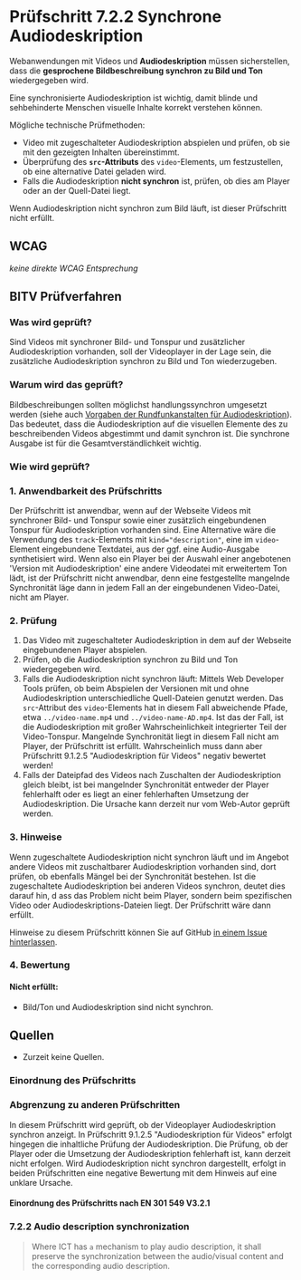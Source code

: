 # Prüfschritt 7.2.2 Synchrone Audiodeskription

Webanwendungen mit Videos und **Audiodeskription** müssen sicherstellen, dass die **gesprochene Bildbeschreibung synchron zu Bild und Ton** wiedergegeben wird.

Eine synchronisierte Audiodeskription ist wichtig, damit blinde und sehbehinderte Menschen visuelle Inhalte korrekt verstehen können.

Mögliche technische Prüfmethoden:

-   Video mit zugeschalteter Audiodeskription abspielen und prüfen, ob sie mit den gezeigten Inhalten übereinstimmt.
-   Überprüfung des **`src`-Attributs** des `video`-Elements, um festzustellen, ob eine alternative Datei geladen wird.
-   Falls die Audiodeskription **nicht synchron** ist, prüfen, ob dies am Player oder an der Quell-Datei liegt.

Wenn Audiodeskription nicht synchron zum Bild läuft, ist dieser Prüfschritt nicht erfüllt.

## WCAG

_keine direkte WCAG Entsprechung_

## BITV Prüfverfahren

### Was wird geprüft?

Sind Videos mit synchroner Bild- und Tonspur und zusätzlicher Audiodeskription vorhanden, soll der Videoplayer in der Lage sein, die zusätzliche Audiodeskription synchron zu Bild und Ton wiederzugeben.

### Warum wird das geprüft?

Bildbeschreibungen sollten möglichst handlungssynchron umgesetzt werden (siehe auch [Vorgaben der Rundfunkanstalten für Audiodeskription](https://www.ndr.de/fernsehen/barrierefreie_angebote/audiodeskription/Vorgaben-fuer-Audiodeskriptionen,audiodeskription140.html)). Das bedeutet, dass die Audiodeskription auf die visuellen Elemente des zu beschreibenden Videos abgestimmt und damit synchron ist. Die synchrone Ausgabe ist für die Gesamtverständlichkeit wichtig.

### Wie wird geprüft?

### 1\. Anwendbarkeit des Prüfschritts

Der Prüfschritt ist anwendbar, wenn auf der Webseite Videos mit synchroner Bild- und Tonspur sowie einer zusätzlich eingebundenen Tonspur für Audiodeskription vorhanden sind. Eine Alternative wäre die Verwendung des `track`\-Elements mit `kind="description"`, eine im `video`-Element eingebundene Textdatei, aus der ggf. eine Audio-Ausgabe synthetisiert wird. Wenn also ein Player bei der Auswahl einer angebotenen 'Version mit Audiodeskription' eine andere Videodatei mit erweitertem Ton lädt, ist der Prüfschritt nicht anwendbar, denn eine festgestellte mangelnde Synchronität läge dann in jedem Fall an der eingebundenen Video-Datei, nicht am Player.

### 2\. Prüfung

1.  Das Video mit zugeschalteter Audiodeskription in dem auf der Webseite eingebundenen Player abspielen.
2.  Prüfen, ob die Audiodeskription synchron zu Bild und Ton wiedergegeben wird.
3.  Falls die Audiodeskription nicht synchron läuft: Mittels Web Developer Tools prüfen, ob beim Abspielen der Versionen mit und ohne Audiodeskription unterschiedliche Quell-Dateien genutzt werden. Das `src`\-Attribut des `video`\-Elements hat in diesem Fall abweichende Pfade, etwa `../video-name.mp4` und `../video-name-AD.mp4`. Ist das der Fall, ist die Audiodeskription mit großer Wahrscheinlichkeit integrierter Teil der Video-Tonspur. Mangelnde Synchronität liegt in diesem Fall nicht am Player, der Prüfschritt ist erfüllt. Wahrscheinlich muss dann aber Prüfschritt 9.1.2.5 "Audiodeskription für Videos" negativ bewertet werden!
4.  Falls der Dateipfad des Videos nach Zuschalten der Audiodeskription gleich bleibt, ist bei mangelnder Synchronität entweder der Player fehlerhalft oder es liegt an einer fehlerhaften Umsetzung der Audiodeskription. Die Ursache kann derzeit nur vom Web-Autor geprüft werden.

### 3\. Hinweise

Wenn zugeschaltete Audiodeskription nicht synchron läuft und im Angebot andere Videos mit zuschaltbarer Audiodeskription vorhanden sind, dort prüfen, ob ebenfalls Mängel bei der Synchronität bestehen. Ist die zugeschaltete Audiodeskription bei anderen Videos synchron, deutet dies darauf hin, d ass das Problem nicht beim Player, sondern beim spezifischen Video oder Audiodeskriptions-Dateien liegt. Der Prüfschritt wäre dann erfüllt.

Hinweise zu diesem Prüfschritt können Sie auf GitHub [in einem Issue hinterlassen](https://github.com/BIK-BITV/BIK-Web-Test/issues).

### 4\. Bewertung

#### Nicht erfüllt:

-   Bild/Ton und Audiodeskription sind nicht synchron.

## Quellen

-   Zurzeit keine Quellen.

### Einordnung des Prüfschritts

### Abgrenzung zu anderen Prüfschritten

In diesem Prüfschritt wird geprüft, ob der Videoplayer Audiodeskription synchron anzeigt. In Prüfschritt 9.1.2.5 "Audiodeskription für Videos" erfolgt hingegen die inhaltliche Prüfung der Audiodeskription. Die Prüfung, ob der Player oder die Umsetzung der Audiodeskription fehlerhaft ist, kann derzeit nicht erfolgen. Wird Audiodeskription nicht synchron dargestellt, erfolgt in beiden Prüfschritten eine negative Bewertung mit dem Hinweis auf eine unklare Ursache.

#### Einordnung des Prüfschritts nach EN 301 549 V3.2.1

### 7.2.2 Audio description synchronization

> Where ICT has `a` mechanism to play audio description, it shall preserve the synchronization between the audio/visual content and the corresponding audio description.
